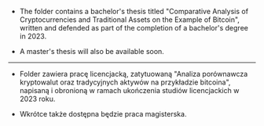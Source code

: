 * The folder contains a bachelor's thesis titled "Comparative Analysis of Cryptocurrencies and Traditional Assets on the Example of Bitcoin", written and defended as part of the completion of a bachelor's degree in 2023.

* A master's thesis will also be available soon.


---


* Folder zawiera pracę licencjacką, zatytuowaną "Analiza porównawcza kryptowalut oraz tradycyjnych aktywów na przykładzie bitcoina", napisaną i obronioną w ramach ukończenia studiów licencjackich w 2023 roku.

* Wkrótce także dostępna będzie praca magisterska.
